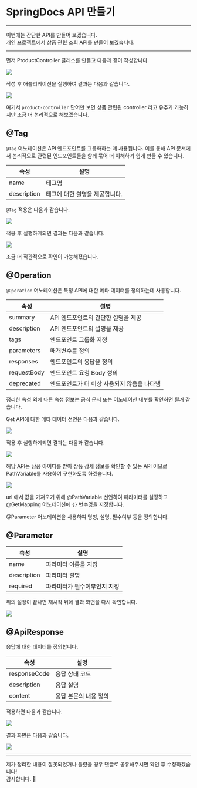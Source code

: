 # SpringDocs API 만들기

---

이번에는 간단한 API를 만들어 보겠습니다. <br>
개인 프로젝트에서 상품 관련 조회 API를 만들어 보겠습니다. 

---

먼저 ProductController 클래스를 만들고 다음과 같이 작성합니다. 

![](./img/2/1.png)

작성 후 애플리케이션을 실행하여 결과는 다음과 같습니다.

![](./img/2/2.png)

여기서 `product-controller` 단어만 보면 상품 관련된 controller 라고 유추가 가능하지만 조금 더 논리적으로 해보겠습니다.

## @Tag
`@Tag` 어노테이션은 API 엔드포인트를 그룹화하는 데 사용됩니다.
이를 통해 API 문서에서 논리적으로 관련된 엔드포인트들을 함께 묶어 더 이해하기 쉽게 만들 수 있습니다.

<table>
    <thead>
        <tr>
            <th>속성</th>
            <th>설명</th>
        </tr>
    </thead>
    <tbody>
        <tr>
            <td>name</td>
            <td>태그명</td>
        </tr>
        <tr>
            <td>description</td>
            <td>태그에 대한 설명을 제공합니다.</td>
        </tr>
    </tbody>
</table>

`@Tag` 적용은 다음과 같습니다.

![](./img/2/3.png)

적용 후 실행하게되면 결과는 다음과 같습니다.

![](./img/2/4.png)

조금 더 직관적으로 확인이 가능해졌습니다.

## @Operation
`@Operation` 어노테이션은 특정 API에 대한 메타 데이터를 정의하는데 사용합니다.

<table>
    <thead>
        <tr>
            <th>속성</th>
            <th>설명</th>
        </tr>
    </thead>
    <tbody>
        <tr>
            <td>summary</td>
            <td>API 엔드포인트의 간단한 설명을 제공</td>
        </tr>
        <tr>
            <td>description</td>
            <td>API 엔드포인트의 설명을 제공</td>
        </tr>
        <tr>
            <td>tags</td>
            <td>엔드포인트 그룹화 지정</td>
        </tr>
        <tr>
            <td>parameters</td>
            <td>매개변수를 정의</td>
        </tr>
        <tr>
            <td>responses</td>
            <td>엔드포인트의 응답을 정의</td>
        </tr>
        <tr>
            <td>requestBody</td>
            <td>엔드포인트 요청 Body 정의</td>
        </tr>
        <tr>
            <td>deprecated</td>
            <td>엔드포인트가 더 이상 사용되지 않음을 나타냄</td>
        </tr>
    </tbody>
</table>

정리한 속성 외에 다른 속성 정보는 공식 문서 또는 어노테이션 내부를 확인하면 될거 같습니다.

Get API에 대한 메타 데이터 선언은 다음과 같습니다.

![](./img/2/5.png)

적용 후 실행하게되면 결과는 다음과 같습니다.

![](./img/2/6.png)

해당 API는 상품 아이디를 받아 상품 상세 정보를 확인할 수 있는 API 이므로 PathVariable를 사용하여 구현하도록 하겠습니다.

![](./img/2/7.png)

url 에서 값을 가져오기 위해 @PathVariable 선언하여 파라미터를 설정하고 @GetMapping 어노테이션에 `{}` 변수명을 지정합니다.

@Parameter 어노테이션을 사용하여 명칭, 설명, 필수여부 등을 정의합니다.

## @Parameter
<table>
    <thead>
        <tr>
            <th>속성</th>
            <th>설명</th>
        </tr>
    </thead>
    <tbody>
        <tr>
            <td>name</td>
            <td>파라미터 이름을 지정</td>
        </tr>
        <tr>
            <td>description</td>
            <td>파라미터 설명</td>
        </tr>
        <tr>
            <td>required</td>
            <td>파라미터가  필수여부인지 지정</td>
        </tr>
    </tbody>
</table>

위의 설정이 끝나면 재시작 뒤에 결과 화면을 다시 확인합니다.

![](./img/2/8.png)

## @ApiResponse
응답에 대한 데이터를 정의합니다.

<table>
    <thead>
        <tr>
            <th>속성</th>
            <th>설명</th>
        </tr>
    </thead>
    <tbody>
        <tr>
            <td>responseCode</td>
            <td>응답 상태 코드</td>
        </tr>
        <tr>
            <td>description</td>
            <td>응답 설명</td>
        </tr>
        <tr>
            <td>content</td>
            <td>응답 본문의 내용 정의</td>
        </tr>
    </tbody>
</table>

적용하면 다음과 같습니다. 

![](./img/2/9.png)

결과 화면은 다음과 같습니다.

![](./img/2/10.png)


---

제가 정리한 내용이 잘못되었거나 틀렸을 경우 댓글로 공유해주시면 확인 후 수정하겠습니다! <br>
감사합니다. 🙇
